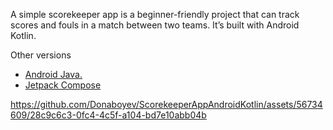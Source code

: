 A simple scorekeeper app is a beginner-friendly project that can track scores and fouls in a match between two teams. It’s built with Android Kotlin.

Other versions 
* [Android Java.](https://github.com/Donaboyev/ScoreKeeperAppAndroidJava)
* [Jetpack Compose](https://github.com/Donaboyev/ScorekeeperAppJetpackCompose)

https://github.com/Donaboyev/ScorekeeperAppAndroidKotlin/assets/56734609/28c9c6c3-0fc4-4c5f-a104-bd7e10abb04b

